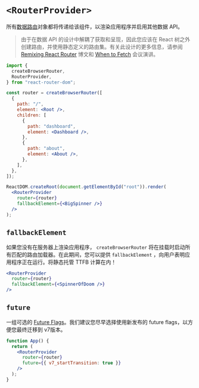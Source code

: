 # `<RouterProvider>`

所有[数据路由](https://reactrouter.com/en/main/routers/picking-a-router)对象都将传递给该组件，以渲染应用程序并启用其他数据 API。

> 由于在数据 API 的设计中解耦了获取和呈现，因此您应该在 React 树之外创建路由，并使用静态定义的路由集。有关此设计的更多信息，请参阅 [Remixing React Router](https://remix.run/blog/remixing-react-router) 博文和 [When to Fetch](https://www.youtube.com/watch?v=95B8mnhzoCM) 会议演讲。

```jsx
import {
  createBrowserRouter,
  RouterProvider,
} from "react-router-dom";

const router = createBrowserRouter([
  {
    path: "/",
    element: <Root />,
    children: [
      {
        path: "dashboard",
        element: <Dashboard />,
      },
      {
        path: "about",
        element: <About />,
      },
    ],
  },
]);

ReactDOM.createRoot(document.getElementById("root")).render(
  <RouterProvider
    router={router}
    fallbackElement={<BigSpinner />}
  />
);
```

## `fallbackElement`

如果您没有在服务器上渲染应用程序， `createBrowserRouter` 将在挂载时启动所有匹配的路由加载器。在此期间，您可以提供 `fallbackElement` ，向用户表明应用程序正在运行。将静态托管 TTFB 计算在内！

```jsx
<RouterProvider
  router={router}
  fallbackElement={<SpinnerOfDoom />}
/>
```

## `future`

一组可选的 [Future Flags](https://reactrouter.com/en/main/guides/api-development-strategy)。我们建议您尽早选择使用新发布的 future flags，以方便您最终迁移到 v7版本。

```jsx
function App() {
  return (
    <RouterProvider
      router={router}
      future={{ v7_startTransition: true }}
    />
  );
}
```